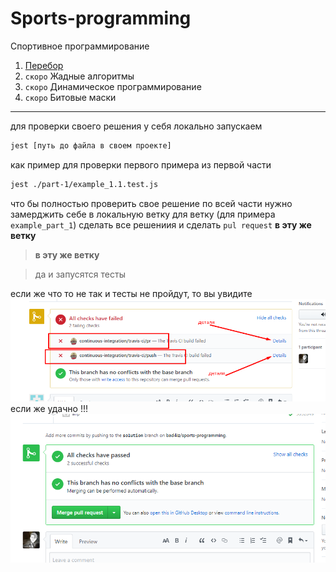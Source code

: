 # Sports-programming
Спортивное программирование

1. [Перебор](../../tree/master/part-1)
2. `скоро` Жадные алгоритмы 
3. `скоро` Динамическое программирование
4. `скоро` Битовые маски

***
для проверки своего решения у себя локально запускаем 
```bash
jest [путь до файла в своем проекте]
```
как пример для проверки первого примера из первой части
```bash
jest ./part-1/example_1.1.test.js
```

что бы полностью проверить свое решение по всей части нужно замерджить себе в локальную ветку 
для ветку (для примера `example_part_1`) сделать все решениия и сделать 
`pul request` **в эту же ветку**
> **в эту же ветку**   

 > да и запусятся тесты   
 
 если же что то не так и тесты не пройдут, то вы увидите      
 ![](https://github.com/bad4iz/sports-programming/blob/master/img/fail.png?raw=true)  
 если же удачно  !!!  
 ![](https://github.com/bad4iz/sports-programming/blob/master/img/success.png?raw=true)  
 
